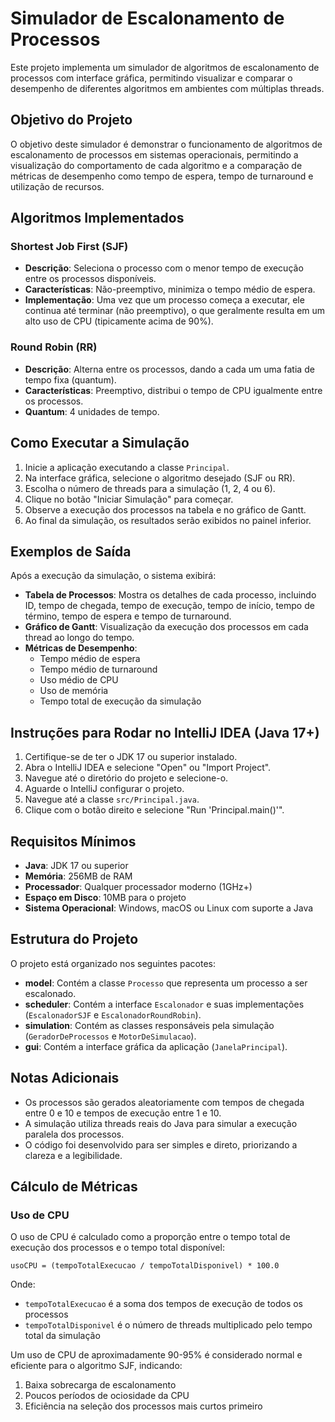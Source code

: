 # Simulador de Escalonamento de Processos

Este projeto implementa um simulador de algoritmos de escalonamento de processos com interface gráfica, permitindo visualizar e comparar o desempenho de diferentes algoritmos em ambientes com múltiplas threads.

## Objetivo do Projeto

O objetivo deste simulador é demonstrar o funcionamento de algoritmos de escalonamento de processos em sistemas operacionais, permitindo a visualização do comportamento de cada algoritmo e a comparação de métricas de desempenho como tempo de espera, tempo de turnaround e utilização de recursos.

## Algoritmos Implementados

### Shortest Job First (SJF)
- **Descrição**: Seleciona o processo com o menor tempo de execução entre os processos disponíveis.
- **Características**: Não-preemptivo, minimiza o tempo médio de espera.
- **Implementação**: Uma vez que um processo começa a executar, ele continua até terminar (não preemptivo), o que geralmente resulta em um alto uso de CPU (tipicamente acima de 90%).

### Round Robin (RR)
- **Descrição**: Alterna entre os processos, dando a cada um uma fatia de tempo fixa (quantum).
- **Características**: Preemptivo, distribui o tempo de CPU igualmente entre os processos.
- **Quantum**: 4 unidades de tempo.

## Como Executar a Simulação

1. Inicie a aplicação executando a classe `Principal`.
2. Na interface gráfica, selecione o algoritmo desejado (SJF ou RR).
3. Escolha o número de threads para a simulação (1, 2, 4 ou 6).
4. Clique no botão "Iniciar Simulação" para começar.
5. Observe a execução dos processos na tabela e no gráfico de Gantt.
6. Ao final da simulação, os resultados serão exibidos no painel inferior.

## Exemplos de Saída

Após a execução da simulação, o sistema exibirá:

- **Tabela de Processos**: Mostra os detalhes de cada processo, incluindo ID, tempo de chegada, tempo de execução, tempo de início, tempo de término, tempo de espera e tempo de turnaround.
- **Gráfico de Gantt**: Visualização da execução dos processos em cada thread ao longo do tempo.
- **Métricas de Desempenho**:
  - Tempo médio de espera
  - Tempo médio de turnaround
  - Uso médio de CPU
  - Uso de memória
  - Tempo total de execução da simulação

## Instruções para Rodar no IntelliJ IDEA (Java 17+)

1. Certifique-se de ter o JDK 17 ou superior instalado.
2. Abra o IntelliJ IDEA e selecione "Open" ou "Import Project".
3. Navegue até o diretório do projeto e selecione-o.
4. Aguarde o IntelliJ configurar o projeto.
5. Navegue até a classe `src/Principal.java`.
6. Clique com o botão direito e selecione "Run 'Principal.main()'".

## Requisitos Mínimos

- **Java**: JDK 17 ou superior
- **Memória**: 256MB de RAM
- **Processador**: Qualquer processador moderno (1GHz+)
- **Espaço em Disco**: 10MB para o projeto
- **Sistema Operacional**: Windows, macOS ou Linux com suporte a Java

## Estrutura do Projeto

O projeto está organizado nos seguintes pacotes:

- **model**: Contém a classe `Processo` que representa um processo a ser escalonado.
- **scheduler**: Contém a interface `Escalonador` e suas implementações (`EscalonadorSJF` e `EscalonadorRoundRobin`).
- **simulation**: Contém as classes responsáveis pela simulação (`GeradorDeProcessos` e `MotorDeSimulacao`).
- **gui**: Contém a interface gráfica da aplicação (`JanelaPrincipal`).

## Notas Adicionais

- Os processos são gerados aleatoriamente com tempos de chegada entre 0 e 10 e tempos de execução entre 1 e 10.
- A simulação utiliza threads reais do Java para simular a execução paralela dos processos.
- O código foi desenvolvido para ser simples e direto, priorizando a clareza e a legibilidade.

## Cálculo de Métricas

### Uso de CPU
O uso de CPU é calculado como a proporção entre o tempo total de execução dos processos e o tempo total disponível:

```
usoCPU = (tempoTotalExecucao / tempoTotalDisponivel) * 100.0
```

Onde:
- `tempoTotalExecucao` é a soma dos tempos de execução de todos os processos
- `tempoTotalDisponivel` é o número de threads multiplicado pelo tempo total da simulação

Um uso de CPU de aproximadamente 90-95% é considerado normal e eficiente para o algoritmo SJF, indicando:
1. Baixa sobrecarga de escalonamento
2. Poucos períodos de ociosidade da CPU
3. Eficiência na seleção dos processos mais curtos primeiro
